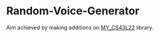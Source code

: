 # Random-Voice-Generator
Aim achieved by making additions on <a href="https://github.com/MYaqoobEmbedded/STM32-Tutorials/tree/master/Tutorial%2028%20-%20I2S%20Audio%20Codec%20-%20CS43L22">MY_CS43L22</a> library. 

